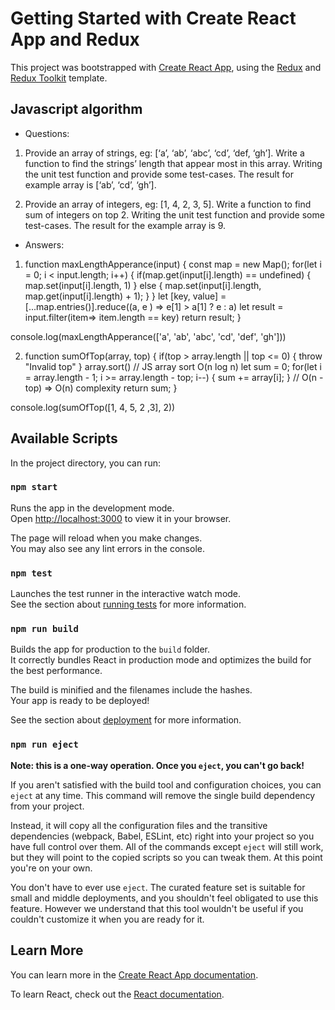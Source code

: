 # Getting Started with Create React App and Redux

This project was bootstrapped with [Create React App](https://github.com/facebook/create-react-app), using the [Redux](https://redux.js.org/) and [Redux Toolkit](https://redux-toolkit.js.org/) template.

## Javascript algorithm
 - Questions:

1. Provide an array of strings, eg: [‘a’, ‘ab’, ‘abc’, ‘cd’, ‘def, ‘gh’]. Write a function to
find the strings’ length that appear most in this array. Writing the unit test function
and provide some test-cases. The result for example array is [‘ab’, ‘cd’, ‘gh’].

2. Provide an array of integers, eg: [1, 4, 2, 3, 5]. Write a function to find sum of
integers on top 2. Writing the unit test function and provide some test-cases. The
result for the example array is 9.

 - Answers: 

1. function maxLengthApperance(input) {
    const map = new Map();
    for(let i = 0; i < input.length; i++) {
        if(map.get(input[i].length) == undefined) {
            map.set(input[i].length, 1)
        } else {
            map.set(input[i].length, map.get(input[i].length) + 1);
        }
    }
    let [key, value] = [...map.entries()].reduce((a, e ) => e[1] > a[1] ? e : a)
    let result = input.filter(item=> item.length == key)
    return result;
}

console.log(maxLengthApperance(['a', 'ab', 'abc', 'cd', 'def', 'gh']))

2. function sumOfTop(array, top) {
    if(top > array.length || top <= 0) {
        throw "Invalid top"
    }
    array.sort()
    // JS array sort O(n log n)
    let sum = 0;
    for(let i = array.length - 1; i >= array.length - top; i--) {
        sum += array[i];
    }
    // O(n - top) => O(n) complexity
    return sum;
}

console.log(sumOfTop([1, 4, 5, 2 ,3], 2))

## Available Scripts

In the project directory, you can run:

### `npm start`

Runs the app in the development mode.\
Open [http://localhost:3000](http://localhost:3000) to view it in your browser.

The page will reload when you make changes.\
You may also see any lint errors in the console.

### `npm test`

Launches the test runner in the interactive watch mode.\
See the section about [running tests](https://facebook.github.io/create-react-app/docs/running-tests) for more information.

### `npm run build`

Builds the app for production to the `build` folder.\
It correctly bundles React in production mode and optimizes the build for the best performance.

The build is minified and the filenames include the hashes.\
Your app is ready to be deployed!

See the section about [deployment](https://facebook.github.io/create-react-app/docs/deployment) for more information.

### `npm run eject`

**Note: this is a one-way operation. Once you `eject`, you can't go back!**

If you aren't satisfied with the build tool and configuration choices, you can `eject` at any time. This command will remove the single build dependency from your project.

Instead, it will copy all the configuration files and the transitive dependencies (webpack, Babel, ESLint, etc) right into your project so you have full control over them. All of the commands except `eject` will still work, but they will point to the copied scripts so you can tweak them. At this point you're on your own.

You don't have to ever use `eject`. The curated feature set is suitable for small and middle deployments, and you shouldn't feel obligated to use this feature. However we understand that this tool wouldn't be useful if you couldn't customize it when you are ready for it.

## Learn More

You can learn more in the [Create React App documentation](https://facebook.github.io/create-react-app/docs/getting-started).

To learn React, check out the [React documentation](https://reactjs.org/).



